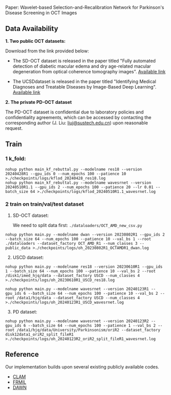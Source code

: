 Paper: Wavelet-based Selection-and-Recalibration Network for Parkinson's Disease Screening in OCT Images



## Data Availability

**1. Two public OCT datasets:**

Download from the link provided below:

- The SD-OCT dataset is released in the paper titled "Fully automated detection of diabetic macular edema and dry age-related macular degeneration from optical coherence tomography images".  [Available link](http://www.duke.edu/~sf59/Srinivasan_BOE_2014_dataset.htm)

- The UCSDdataset is released in the paper titled "Identifying Medical Diagnoses and Treatable Diseases by Image-Based Deep Learning". [Available link](https://data.mendeley.com/datasets/rscbjbr9sj/2?__hstc=25856994.050094848ba039343e49229a8108ceb1.1715736860812.1715736860812.1715736860812.1&__hssc=25856994.1.1715736860812&__hsfp=1392219453)


**2. The private PD-OCT dataset**

The PD-OCT dataset is confidential due to laboratory policies and confidentiality agreements, which can be accessed by contacting the corresponding author (J. Liu: liuj@sustech.edu.cn) upon reasonable request.



## Train

### 1 k_fold:

```
nohup python main_kf_rebuttal.py --modelname res18 --version 20240428R1 --gpu_ids 0 --num_epochs 100 --patience 10 >./checkpoints/logs/kflod_20240428_res18.log
nohup python main_kf_rebuttal.py --modelname wavesrnet --version 20240510R1.1 --gpu_ids 2 --num_epochs 100 --patience 20 --lr 0.01 --batch_size 64 >./checkpoints/logs/kflod_20240510R1.1_wavesrnet.log
```



### 2 train on train/val/test dataset

1. SD-OCT dataset:

   We need to split data first: `./dataloaders/OCT_AMD_new_csv.py`

```
nohup python main.py --modelname dwan --version 20230802R1 --gpu_ids 2 --batch_size 64 --num_epochs 100 --patience 10 --val_bs 1 --root ./dataloaders --dataset_factory OCT_AMD_R1 --num_classes 3 --public_data >./checkpoints/logs/oh_20230802R1_OCTAMDR1_dwan.log
```

2. USCD dataset:

```
nohup python main.py --modelname res18 --version 20230610R1 --gpu_ids 1 --batch_size 64 --num_epochs 100 --patience 10 --val_bs 2 --root /disk1/imed_hjq/data --dataset_factory USCD --num_classes 4 >./checkpoints/logs/oh_20230610R1_USCD_res18.log

nohup python main.py --modelname wavesrnet --version 20240123R1 --gpu_ids 6 --batch_size 64 --num_epochs 100 --patience 10 --val_bs 2 --root /data1/hjq/data --dataset_factory USCD --num_classes 4 >./checkpoints/logs/oh_20240123R1_USCD_wavesrnet.log
```

3. PD dataset:

```
nohup python main.py --modelname wavesrnet --version 20240123R2 --gpu_ids 6 --batch_size 64 --num_epochs 100 --patience 1 --val_bs 2 --root /data1/hjq/data/University/Parkinsonism/oriR2 --dataset_factory disk12data1_oriR2_split_fileR1 >./checkpoints/logs/oh_20240123R2_oriR2_split_fileR1_wavesrnet.log
```



## Reference

Our implementation builds upon several existing publicly available codes.
- [CLAM](https://github.com/mahmoodlab/CLAM)
- [FRMIL](https://github.com/PhilipChicco/FRMIL/tree/main)
- [DAWN](https://github.com/mxbastidasr/DAWN_WACV2020/tree/5fc336575ad7900173fe08b4b0f32a44492161b3)
